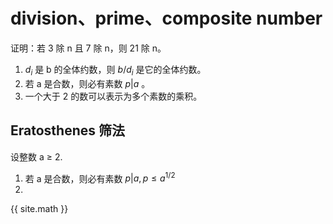 # division、prime、composite number

证明：若 3 除 n 且 7 除 n，则 21 除 n。

1. $d_i$ 是 b 的全体约数，则 $b/d_i$ 是它的全体约数。
2. 若 a 是合数，则必有素数 $p|a$ 。
3. 一个大于 2 的数可以表示为多个素数的乘积。

## Eratosthenes 筛法

设整数 a ≥ 2.

1. 若 a 是合数，则必有素数 $p|a, p \le a^{1/2}$
2. 





{{ site.math }}
